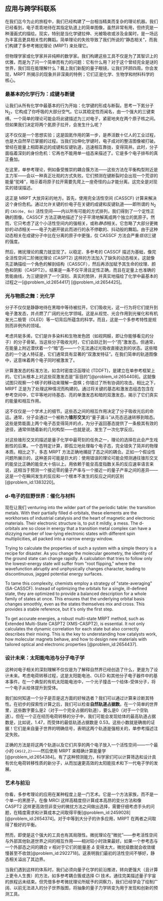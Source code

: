 ## 应用与跨学科联系

在我们迄今为止的旅程中，我们已经构建了一台相当精美而复杂的理论机器。我们已经看到，电子乖乖地待在其指定轨道上的简单图像，虽然非常有用，但终究是一种漫画式的描绘。现实，特别是当化学键拉伸、光被吸收或涉及金属时，是一场远为丰富且更具相关性的舞蹈。简单理论的失败导致了我们所说的“静态相关”，而我们构建了多参考微扰理论 (MRPT) 来处理它。

但物理学家或化学家并非纯粹的数学家。我们构建这些工具不仅是为了其智识上的优雅，而是为了问一个简单而有力的问题：它有什么用？对于这个曾经完全是谜的世界，我们现在能理解什么？戴上我们新配的量子眼镜，让我们环顾四周。你会发现，MRPT 所揭示的现象并非深奥的特例；它们正是化学、生物学和材料科学的核心。

### 最基本的化学行为：成键与断键

让我们从所有化学中最基本的行为开始：化学键的形成与断裂。思考一下氮分子 $\mathrm{N_2}$，它构成了你呼吸的大部分空气。它以其稳定性而闻名，由一个强大的三键束缚。一个简单的理论可能会将此键描述为三对电子，紧密地夹在两个原子核之间。但如果我们决定将两个氮原子拉开，会发生什么呢？

这不仅仅是一个思想实验；这是固氮作用的第一步，是养活数十亿人的工业过程，也是大自然早已掌握的过程。当我们拉伸化学键时，电子成对的整洁图像被打破。曾经在能量上相距甚远的成键和反键轨道，迅速相互靠拢，变得简并。此时，分子面临着深刻的身份危机：它再也不能用单一组态来描述了。它是多个电子排布的真正叠加。

在这里，单参考理论，例如备受推崇的耦合簇方法——这些方法在平衡构型附近是主力军——会以一种真正壮观的方式失败。它们预测在键断裂时会出现一个荒谬的能量“驼峰”，暗示着将原子拉开需要先爬上一座奇怪的山才能分离。这完全是对现实的错误描述。

这正是 MRPT 大放异彩的地方。首先，使用完全活性空间 (CASSCF) 计算来解决这个身份危机。通过允许关键的价电子在关键的成键和反键轨道——即所谓的 $\mathrm{N_2}$ 的 `CAS(6e, 6o)` 活性空间——内以所有可能的方式排列，我们得到了一个定性正确的图像。CASSCF 方法正确地描述了分子平滑地解离成两个独立的氮原子。然而，它只考虑了这个小活性空间内的强相关，或称*静态*相关。它忽略了大部分更微妙的*动态*相关——电子为避开彼此而进行的永不停歇的、抖动般的舞蹈。由于这种动态相关在成键分子中比在分离的原子中更强，仅 CASSCF 方法会严重*低估*三键的强度。

然后，微扰理论的魔力就显现了。以稳定、多参考的 CASSCF 描述为基础，像完全活性空间二阶微扰理论 (CASPT2) 这样的方法加入了缺失的动态相关。这就像先正确描绘一个角色的解剖结构（CASSCF），然后再添加赋予其生命的纹理、颜色和阴影（CASPT2）。结果是一条不仅平滑且定性正确，而且在定量上也准确的势能曲线，为三键提供了一个深刻、真实的势阱，并真实地描绘了化学中最基本的过程之一[@problem_id:2654417] [@problem_id:2654425]。

### 光与物质之舞：光化学

分子不仅仅是静静地待在黑暗中等待被拉开。它们吸收光，这一行为将它们提升到电子激发态，并点燃了广阔的光化学领域。这是从视觉、光合作用到光催化和有机发光二极管（OLED）等一切背后所蕴含的科学。而且，这是一个多参考特性是规则而非例外的领域。

考虑共轭多烯，它们是许多染料和生物发色团（如视网醛，即让你能够看见的分子）的分子骨架。当这些分子吸收光时，它们会跃迁到一个“亮”激发态。但通常，在能量上附近潜伏着一个“暗”态——一个无法通过光吸收直接达到的状态。这些暗态的一个迷人特征是，它们通常具有显著的“双激发特征”。在我们简单的轨道图像中，这意味着两个电子同时被激发了。

计算激发态的标准方法，如含时密度泛函理论 (TDDFT)，是建立在单参考框架上的。它们从根本上对这些双激发态是“盲目的”[@problem_id:2654408]。这就像试图只观察一个棋子的移动来理解一盘棋；你错过了所有协调的攻击。相比之下，MRPT 正是为了处理这种情况而构建的。通过将关键的基态和激发态组态包含在参考空间中，它平等地对待基态、亮的单激发态和暗的双激发态，揭示了它们真实的能量和相互作用。

这不仅仅是一个学术上的细节。这些态之间的相互作用决定了分子吸收光后的命运。通常，分子会通过一个被称为**锥形交叉**的“量子漏斗”从亮态迅速转移到暗态。这些是势能面上两个电子态变得简并的点，为分子返回基态提供了一条极其有效的途径，通常伴随着新的几何构型——也就是说，发生了一次化学反应。

对这些锥形交叉的描述是量子化学中最苛刻的任务之一，理论的选择在此会产生戏剧性的后果。一个态特定计算，即孤立地处理每个电子态，完全错失了简并的物理本质。相比之下，多态 MRPT 方法正确地捕捉了态之间的耦合。正如一个假设性问题所展示的，这种差异可能是巨大的：使用错误的理论可能会预测通往锥形交叉的能垒比正确的能垒大十倍以上。用依赖于能垒高度指数关系的反应速率语言来说，这相当于预测一个接近零的量子产率与一个接近一的量子产率之间的差异——这是一个在瞬间发生的反应和一个根本不发生的反应之间的区别[@problem_id:1383220]。

### d-电子的狂野世界：催化与材料

现在让我们 venturing into the wilder part of the periodic table: the transition metals. With their partially filled d-orbitals, these elements are the workhorses of industrial catalysis and the heart of magnetic and electronic materials. Their electronic structure is, to put it mildly, a mess. The d-orbitals are so close in energy that a transition metal complex can have a dizzying number of low-lying electronic states with different spin multiplicities, all packed into a narrow energy window.

Trying to calculate the properties of such a system with a simple theory is a recipe for disaster. As you change the molecular geometry, the identity of the ground state can change rapidly. A calculation that tries to follow only the lowest-energy state will suffer from "root flipping," where the wavefunction abruptly and unphysically changes character, leading to discontinuous, jagged potential energy surfaces.

To tame this complexity, chemists employ a strategy of "state-averaging" (SA-CASSCF). Instead of optimizing the orbitals for a single, ill-defined state, they are optimized to provide a balanced description for a whole family of states at once. This ensures that the underlying orbital basis changes smoothly, even as the states themselves mix and cross. This provides a stable reference, but it's only the first step.

To get accurate energies, a robust multi-state MRPT method, such as Extended Multi-State CASPT2 (XMS-CASPT2), is essential. It not only calculates the dynamic correlation for each state but also correctly describes their mixing. This is the key to understanding how catalysts work, how molecular magnets behave, and how to design new materials with tailored optical and electronic properties [@problem_id:2654437].

### 设计未来：太阳能电池与分子电子学

这种对电子相关的深刻理解不仅仅是为了解释自然界已经创造了什么，更是为了设计未来。考虑电荷转移过程，这是太阳能电池、OLED 和其他分子电子器件中的基本事件。在一个典型的有机太阳能电池中，一个光子撞击一个给体-受体分子，将一个电子从给体提升到受体。

我们如何知道一个分子是否是这方面的好候选者？我们可以通过计算来诊断其特性。在初步的探索性计算之后，我们可以检查**自然轨道占据数**。在一个简单的世界里，这些数字要么是2（对于一个完全占据的轨道），要么是0（对于一个空轨道）。但在一个正在经历电荷转移的分子中，我们可能会发现给体的最高轨道占据数是，比如说，$1.47$，而受体的最低轨道占据数是 $0.53$。这些小数就是确凿的证据！它们是来自量子世界的明确信号，表明这两个轨道是强相关的，单参考描述注定失败。

正确的方法是将这两个轨道以及它们共享的两个电子放入一个活性空间——一个最小的 `CAS(2,2)`——然后使用 MRPT 来精确计算能量学[@problem_id:2654384]。有了这种预测能力，科学家们可以计算筛选和设计具有优化电荷转移性质的新分子，从而加速更高效的太阳能技术和下一代电子学的发展。

### 艺术与前沿

你看，多参考理论的应用在某种程度上是一门艺术。它是一个方法家族，而不是一个单一的黑匣子。在像 MRCI 这样高精度但计算成本高昂的变分方法和像 CASPT2 这样更高效但非变分的微扰方法之间做出选择，需要仔细考虑手头的问题，在精度需求和计算成本之间取得平衡[@problem_id:2459028] [@problem_id:2654374]。对于中等到大分子的许多应用，MRPT 在两者之间取得了极好的平衡。

然而，即使是这个强大的工具也有其局限性。微扰理论在“微扰”——参考活性空间与外部其他轨道世界之间的相互作用——相对较小时效果最好。如果一个参考态与一个外部态之间的耦合 $v$ 相对于它们的能量差 $\Delta$ 变得太大，微扰级数就会收敛缓慢甚至不收敛[@problem_id:2922718]。这表明我们最初的活性空间不够好，静态相关溢出了其边界。

当我们遇到这样的体系时，我们必须向量子化学的前沿推进，转向更强大（且计算上更令人生畏）的方法，如多参考耦合簇或选择 CI 技术。通往完美描述量子宇宙的旅程远未结束。但凭借多参考微扰理论所赋予的洞察力，我们已经学会了绘制广阔、以前无法进入的分子世界版图，将抽象的量子力学转变为用于发现和创新的预测工具。